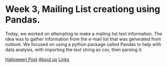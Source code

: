 # Week 3, Mailing List creationg using Pandas.

Today, we worked on attempting to make a mailing list text information. The idea was to gather information from the e-mail list that was generated from outlook.
We focused on using a python package called Pandas to help with data analysis, with importing the text string as csv, then parsing it.

[Halloween Post](posts/2018-10-31-Halloween.md)
[About us](docs/about.md)
[Links](docs/useful/link.md)